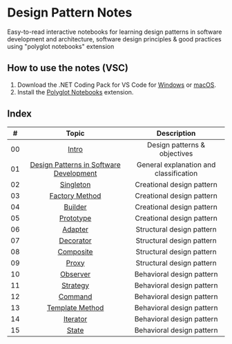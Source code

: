 # Design Pattern Notes
Easy-to-read interactive notebooks for learning design patterns in software development and architecture, software design principles & good practices using "polyglot notebooks" extension

## How to use the notes (VSC)
1. Download the .NET Coding Pack for VS Code for [Windows](https://aka.ms/dotnet-coding-pack-win) or [macOS](https://aka.ms/dotnet-coding-pack-mac).
2. Install the [Polyglot Notebooks](https://marketplace.visualstudio.com/items?itemName=ms-dotnettools.dotnet-interactive-vscode) extension.

## Index
| # | Topic | Description |
| - | :---: | :---------: |
| 00 | [Intro](<00 - Intro.ipynb>) | Design patterns & objectives |
| 01 | [Design Patterns in Software Development](<Software Dev/01 - Design Patterns in Software Development.ipynb>) | General explanation and classification |
| 02 | [Singleton](<Software Dev/02 - Singleton.ipynb>) | Creational design pattern |
| 03 | [Factory Method](<Software Dev/03 - Factory Method.ipynb>) | Creational design pattern |
| 04 | [Builder](<Software Dev/04 - Builder.ipynb>) | Creational design pattern |
| 05 | [Prototype](<Software Dev/05 - Prototype.ipynb>) | Creational design pattern |
| 06 | [Adapter](<Software Dev/06 - Adapter.ipynb>) | Structural design pattern |
| 07 | [Decorator](<Software Dev/07 - Decorator.ipynb>) | Structural design pattern |
| 08 | [Composite](<Software Dev/08 - Composite.ipynb>) | Structural design pattern |
| 09 | [Proxy](<Software Dev/09 - Proxy.ipynb>) | Structural design pattern |
| 10 | [Observer](<Software Dev/10 - Observer.ipynb>) | Behavioral design pattern |
| 11 | [Strategy](<Software Dev/11 - Strategy.ipynb>) | Behavioral design pattern |
| 12 | [Command](<Software Dev/12 - Command.ipynb>) | Behavioral design pattern |
| 13 | [Template Method](<Software Dev/13 - Template Method.ipynb>) | Behavioral design pattern |
| 14 | [Iterator](<Software Dev/14 - Iterator.ipynb>) | Behavioral design pattern |
| 15 | [State](<Software Dev/15 - State.ipynb>) | Behavioral design pattern |
